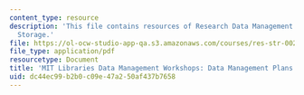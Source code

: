 ```yaml
---
content_type: resource
description: 'This file contains resources of Research Data Management: Sharing and
  Storage.'
file: https://ol-ocw-studio-app-qa.s3.amazonaws.com/courses/res-str-002-data-management-spring-2016/dc44ec99b2b0c09e47a250af437b7658_MITRES_STR002S16_DMP.pdf
file_type: application/pdf
resourcetype: Document
title: 'MIT Libraries Data Management Workshops: Data Management Plans and the DMPTool'
uid: dc44ec99-b2b0-c09e-47a2-50af437b7658
---
```

